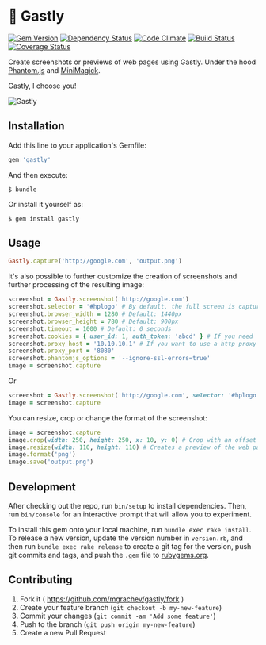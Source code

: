 # 👻 Gastly

[![Gem Version](https://badge.fury.io/rb/gastly.svg)](http://badge.fury.io/rb/gastly)
[![Dependency Status](https://gemnasium.com/mgrachev/gastly.svg)](https://gemnasium.com/mgrachev/gastly)
[![Code Climate](https://codeclimate.com/github/mgrachev/gastly/badges/gpa.svg)](https://codeclimate.com/github/mgrachev/gastly)
[![Build Status](https://travis-ci.org/mgrachev/gastly.svg?branch=master)](https://travis-ci.org/mgrachev/gastly)
[![Coverage Status](https://coveralls.io/repos/github/mgrachev/gastly/badge.svg?branch=master)](https://coveralls.io/github/mgrachev/gastly?branch=master)

Create screenshots or previews of web pages using Gastly. Under the hood [Phantom.js](https://github.com/ariya/phantomjs/) and [MiniMagick](https://github.com/minimagick/minimagick).

Gastly, I choose you!

![Gastly](https://github.com/mgrachev/gastly/raw/master/gastly.png)

## Installation

Add this line to your application's Gemfile:

```ruby
gem 'gastly'
```

And then execute:

    $ bundle

Or install it yourself as:

    $ gem install gastly

## Usage

```ruby
Gastly.capture('http://google.com', 'output.png')
```

It's also possible to further customize the creation of screenshots and further processing of the resulting image:

```ruby
screenshot = Gastly.screenshot('http://google.com')
screenshot.selector = '#hplogo' # By default, the full screen is captured
screenshot.browser_width = 1280 # Default: 1440px
screenshot.browser_height = 780 # Default: 900px
screenshot.timeout = 1000 # Default: 0 seconds
screenshot.cookies = { user_id: 1, auth_token: 'abcd' } # If you need
screenshot.proxy_host = '10.10.10.1' # If you want to use a http proxy
screenshot.proxy_port = '8080'
screenshot.phantomjs_options = '--ignore-ssl-errors=true'
image = screenshot.capture
```

Or

```ruby
screenshot = Gastly.screenshot('http://google.com', selector: '#hplogo', timeout: 1000)
image = screenshot.capture
```

You can resize, crop or change the format of the screenshot:

```ruby
image = screenshot.capture
image.crop(width: 250, height: 250, x: 10, y: 0) # Crop with an offset
image.resize(width: 110, height: 110) # Creates a preview of the web page
image.format('png')
image.save('output.png')
```

## Development

After checking out the repo, run `bin/setup` to install dependencies. Then, run `bin/console` for an interactive prompt that will allow you to experiment.

To install this gem onto your local machine, run `bundle exec rake install`. To release a new version, update the version number in `version.rb`, and then run `bundle exec rake release` to create a git tag for the version, push git commits and tags, and push the `.gem` file to [rubygems.org](https://rubygems.org).

## Contributing

1. Fork it ( https://github.com/mgrachev/gastly/fork )
2. Create your feature branch (`git checkout -b my-new-feature`)
3. Commit your changes (`git commit -am 'Add some feature'`)
4. Push to the branch (`git push origin my-new-feature`)
5. Create a new Pull Request
